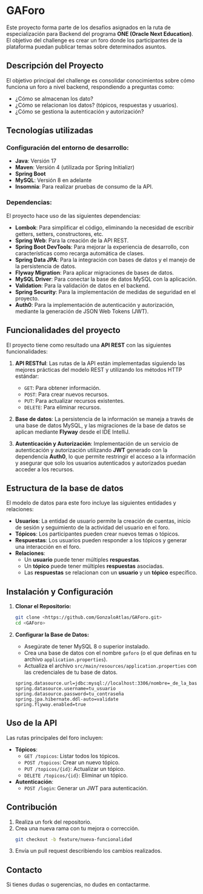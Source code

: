 # GAForo

Este proyecto forma parte de los desafíos asignados en la ruta de especialización para Backend del programa **ONE (Oracle Next Education)**. El objetivo del challenge es crear un foro donde los participantes de la plataforma puedan publicar temas sobre determinados asuntos. 

## Descripción del Proyecto

El objetivo principal del challenge es consolidar conocimientos sobre cómo funciona un foro a nivel backend, respondiendo a preguntas como:
- ¿Cómo se almacenan los dato?
- ¿Cómo se relacionan los datos? (tópicos, respuestas y usuarios).
- ¿Cómo se gestiona la autenticación y autorización?

## Tecnologías utilizadas

### Configuración del entorno de desarrollo:

- **Java**: Versión 17
- **Maven**: Versión 4 (utilizada por Spring Initializr)
- **Spring Boot**
- **MySQL**: Versión 8 en adelante
- **Insomnia**: Para realizar pruebas de consumo de la API.

### Dependencias:

El proyecto hace uso de las siguientes dependencias:

- **Lombok**: Para simplificar el código, eliminando la necesidad de escribir getters, setters, constructores, etc.
- **Spring Web**: Para la creación de la API REST.
- **Spring Boot DevTools**: Para mejorar la experiencia de desarrollo, con características como recarga automática de clases.
- **Spring Data JPA**: Para la integración con bases de datos y el manejo de la persistencia de datos.
- **Flyway Migration**: Para aplicar migraciones de bases de datos.
- **MySQL Driver**: Para conectar la base de datos MySQL con la aplicación.
- **Validation**: Para la validación de datos en el backend.
- **Spring Security**: Para la implementación de medidas de seguridad en el proyecto.
- **Auth0**: Para la implementación de autenticación y autorización, mediante la generación de JSON Web Tokens (JWT).

## Funcionalidades del proyecto

El proyecto tiene como resultado una **API REST** con las siguientes funcionalidades:

1. **API RESTful**: Las rutas de la API están implementadas siguiendo las mejores prácticas del modelo REST y utilizando los métodos HTTP estándar:
   - `GET`: Para obtener información.
   - `POST`: Para crear nuevos recursos.
   - `PUT`: Para actualizar recursos existentes.
   - `DELETE`: Para eliminar recursos.

2. **Base de datos**: La persistencia de la información se maneja a través de una base de datos MySQL, y las migraciones de la base de datos se aplican mediante **Flyway** desde el IDE IntelliJ.

3. **Autenticación y Autorización**: Implementación de un servicio de autenticación y autorización utilizando **JWT** generado con la dependencia **Auth0**, lo que permite restringir el acceso a la información y asegurar que solo los usuarios autenticados y autorizados puedan acceder a los recursos.

## Estructura de la base de datos

El modelo de datos para este foro incluye las siguientes entidades y relaciones:

- **Usuarios**: La entidad de usuario permite la creación de cuentas, inicio de sesión y seguimiento de la actividad del usuario en el foro.
- **Tópicos**: Los participantes pueden crear nuevos temas o tópicos.
- **Respuestas**: Los usuarios pueden responder a los tópicos y generar una interacción en el foro.
- **Relaciones**:
  - Un **usuario** puede tener múltiples **respuestas**.
  - Un **tópico** puede tener múltiples **respuestas** asociadas.
  - Las **respuestas** se relacionan con un **usuario** y un **tópico** específico.

## Instalación y Configuración

1. **Clonar el Repositorio:**
   ```bash
   git clone <https://github.com/GonzaloAtlas/GAForo.git>
   cd <GAForo>
   ```

2. **Configurar la Base de Datos:**
   - Asegúrate de tener MySQL 8 o superior instalado.
   - Crea una base de datos con el nombre `gaforo` (o el que definas en tu archivo `application.properties`).
   - Actualiza el archivo `src/main/resources/application.properties` con las credenciales de tu base de datos.
   
   ```properties
   spring.datasource.url=jdbc:mysql://localhost:3306/nombre=_de_la_base_de_datos
   spring.datasource.username=tu_usuario
   spring.datasource.password=tu_contraseña
   spring.jpa.hibernate.ddl-auto=validate
   spring.flyway.enabled=true
   ```

## Uso de la API

Las rutas principales del foro incluyen:
- **Tópicos**:
  - `GET /topicos`: Listar todos los tópicos.
  - `POST /topicos`: Crear un nuevo tópico.
  - `PUT /topicos/{id}`: Actualizar un tópico.
  - `DELETE /topicos/{id}`: Eliminar un tópico.
- **Autenticación**:
  - `POST /login`: Generar un JWT para autenticación.

## Contribución

1. Realiza un fork del repositorio.
2. Crea una nueva rama con tu mejora o corrección.
   ```bash
   git checkout -b feature/nueva-funcionalidad
   ```
3. Envía un pull request describiendo los cambios realizados.

## Contacto
Si tienes dudas o sugerencias, no dudes en contactarme.
